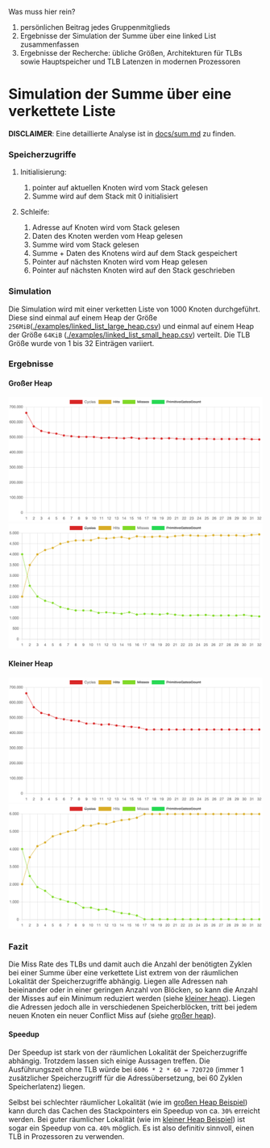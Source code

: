 Was muss hier rein?

1. persönlichen Beitrag jedes Gruppenmitglieds
2. Ergebnisse der Simulation der Summe über eine linked List zusammenfassen
3. Ergebnisse der Recherche: übliche Größen, Architekturen für TLBs sowie Hauptspeicher und TLB Latenzen in modernen
   Prozessoren

# Simulation der Summe über eine verkettete Liste

**DISCLAIMER**: Eine detaillierte Analyse ist in [docs/sum.md](./docs/sum.md) zu finden.

### Speicherzugriffe

1. Initialisierung:
    1. pointer auf aktuellen Knoten wird vom Stack gelesen
    2. Summe wird auf dem Stack mit 0 initialisiert

2. Schleife:
    1. Adresse auf Knoten wird vom Stack gelesen
    2. Daten des Knoten werden vom Heap gelesen
    3. Summe wird vom Stack gelesen
    4. Summe + Daten des Knotens wird auf dem Stack gespeichert
    5. Pointer auf nächsten Knoten wird vom Heap gelesen
    6. Pointer auf nächsten Knoten wird auf den Stack geschrieben

### Simulation

Die Simulation wird mit einer verketten Liste von 1000 Knoten durchgeführt.
Diese sind einmal auf einem Heap der Größe
`256MiB`([./examples/linked_list_large_heap.csv](./examples/linked_list_large_heap.csv)) und einmal auf einem Heap der
Größe `64KiB` ([./examples/linked_list_small_heap.csv](./examples/linked_list_small_heap.csv)) verteilt.
Die TLB Größe wurde von 1 bis 32 Einträgen variiert.

### Ergebnisse

#### Großer Heap

![Cycles](./docs/assets/linked_list_large_heap_cycles.png)
![HitMiss](./docs/assets/linked_list_large_heap_hit_miss.png)

#### Kleiner Heap

![Cycles](./docs/assets/linked_list_small_heap_cycles.png)
![HitMiss](./docs/assets/linked_list_small_heap_hit_miss.png)

### Fazit

Die Miss Rate des TLBs und damit auch die Anzahl der benötigten Zyklen bei einer
Summe über eine verkettete List extrem von der räumlichen Lokalität der Speicherzugriffe abhängig. Liegen alle Adressen
nah beieinander oder in einer geringen Anzahl von Blöcken, so kann die Anzahl der
Misses auf ein Minimum reduziert
werden (siehe [kleiner heap](#kleiner-heap)). Liegen die Adressen jedoch alle in verschiedenen Speicherblöcken, tritt
bei jedem neuen
Knoten
ein neuer Conflict Miss auf (siehe [großer heap](#großer-heap)).

#### Speedup

Der Speedup ist stark von der räumlichen Lokalität der Speicherzugriffe abhängig. Trotzdem lassen
sich einige Aussagen treffen. Die Ausführungszeit ohne TLB würde bei `6006 * 2 * 60 = 720720` (immer 1 zusätzlicher
Speicherzugriff für die Adressübersetzung, bei 60 Zyklen Speicherlatenz) liegen.

Selbst bei schlechter räumlicher Lokalität (wie im [großen Heap Beispiel](#großer-heap)) kann durch das Cachen des
Stackpointers
ein Speedup von ca. `30%` erreicht werden. Bei guter räumlicher Lokalität (wie
im [kleiner Heap Beispiel](#kleiner-heap))
ist sogar ein Speedup von ca. `40%` möglich. Es ist also definitiv sinnvoll, einen TLB in Prozessoren zu verwenden.





